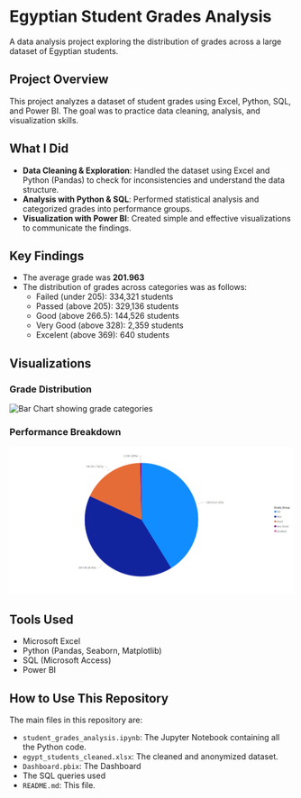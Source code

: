 # Egyptian Student Grades Analysis

A data analysis project exploring the distribution of grades across a large dataset of Egyptian students.

## Project Overview

This project analyzes a dataset of student grades using Excel, Python, SQL, and Power BI. The goal was to practice data cleaning, analysis, and visualization skills.

## What I Did

- **Data Cleaning & Exploration**: Handled the dataset using Excel and Python (Pandas) to check for inconsistencies and understand the data structure.
- **Analysis with Python & SQL**: Performed statistical analysis and categorized grades into performance groups.
- **Visualization with Power BI**: Created simple and effective visualizations to communicate the findings.

## Key Findings

- The average grade was **201.963**
- The distribution of grades across categories was as follows:
  - Failed (under 205): 334,321 students
  - Passed (above 205): 329,136 students
  - Good (above 266.5): 144,526 students
  - Very Good (above 328): 2,359 students
  - Excelent (above 369): 640 students

## Visualizations

### Grade Distribution
![Bar Chart showing grade categories](Graphs/Grade_Catagory_Distributionpng)

### Performance Breakdown
![Pie Chart showing performance categories](Graphs/Pie_Chart.png)

## Tools Used

- Microsoft Excel
- Python (Pandas, Seaborn, Matplotlib)
- SQL (Microsoft Access)
- Power BI

## How to Use This Repository

The main files in this repository are:
- `student_grades_analysis.ipynb`: The Jupyter Notebook containing all the Python code.
- `egypt_students_cleaned.xlsx`: The cleaned and anonymized dataset.
- `Dashboard.pbix`: The Dashboard
- The SQL queries used
- `README.md`: This file.